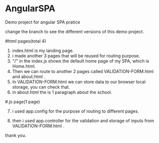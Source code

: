 # AngularSPA
Demo project for angular SPA pratice

change the branch to see the different versions of this demo project.
  
#html pages(total 4)
1. index.html is my landing page.
2. i made another 3 pages that will be reused for routing purpose.
3. "/" in the index.js shows the default home page of my SPA, which is Home.html.
4. Then we can route to another 2 pages called VALIDATION-FORM.html and about.html .
5. In VALIDATION-FORM.html we can store data to our browser local storage, you can check that.
6. in about.html the is 1 paragraph about the school.

#.js page(1 page)

7. i used app.config for the purpose of routing to different pages.

8. then i used app.controller for the validation and storage of inputs from VALIDATION-FORM.html . 

thank you.
